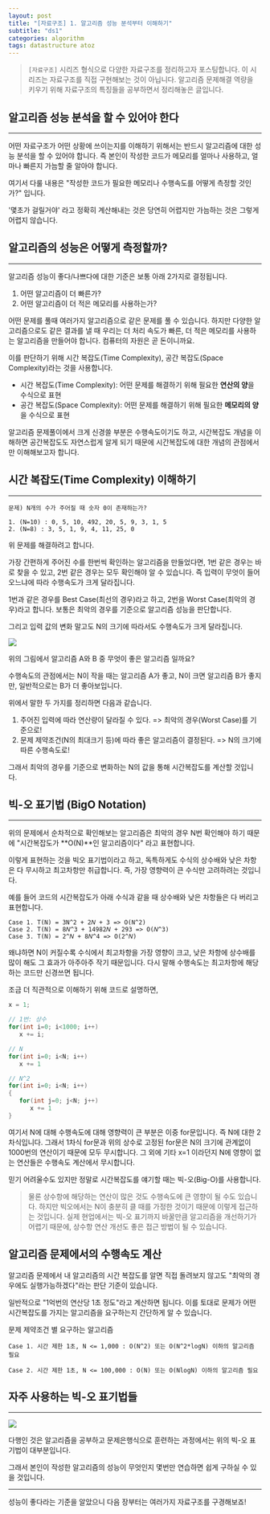 ```yaml
---
layout: post
title: "[자료구조] 1. 알고리즘 성능 분석부터 이해하기"
subtitle: "ds1"
categories: algorithm
tags: datastructure atoz
---
```


> `[자료구조]` 시리즈 형식으로 다양한 자료구조를 정리하고자 포스팅합니다.
> 이 시리즈는 자료구조를 직접 구현해보는 것이 아닙니다.
> 알고리즘 문제해결 역량을 키우기 위해 자료구조의 특징들을 공부하면서 정리해놓은 글입니다.

## 알고리즘 성능 분석을 할 수 있어야 한다
---

어떤 자료구조가 어떤 상황에 쓰이는지를 이해하기 위해서는 반드시 알고리즘에 대한 성능 분석을 할 수 있어야 합니다.
즉 본인이 작성한 코드가 메모리를 얼마나 사용하고, 얼마나 빠른지 가늠할 줄 알아야 합니다. 

여기서 다룰 내용은 "작성한 코드가 필요한 메모리나 수행속도를 어떻게 측정할 것인가?" 입니다.

'몇초가 걸릴거야' 라고 정확히 계산해내는 것은 당연히 어렵지만 가늠하는 것은 그렇게 어렵지 않습니다.

## 알고리즘의 성능은 어떻게 측정할까?
---

알고리즘 성능이 좋다/나쁘다에 대한 기준은 보통 아래 2가지로 결정됩니다.

1. 어떤 알고리즘이 더 빠른가?
2. 어떤 알고리즘이 더 적은 메모리를 사용하는가?

어떤 문제를 풀때 여러가지 알고리즘으로 같은 문제를 풀 수 있습니다. 하지만 다양한 알고리즘으로도 같은 결과를 낼 때 우리는
더 처리 속도가 빠른, 더 적은 메모리를 사용하는 알고리즘을 만들어야 합니다. 컴퓨터의 자원은 곧 돈이니까요.

이를 판단하기 위해 시간 복잡도(Time Complexity), 공간 복잡도(Space Complexity)라는 것을 사용합니다.

- 시간 복잡도(Time Complexity): 어떤 문제를 해결하기 위해 필요한 **연산의 양**을 수식으로 표현
- 공간 복잡도(Space Complexity): 어떤 문제를 해결하기 위해 필요한 **메모리의 양**을 수식으로 표현

알고리즘 문제풀이에서 크게 신경쓸 부분은 수행속도이기도 하고, 시간복잡도 개념을 이해하면 공간복잡도도 자연스럽게 알게 되기 때문에
시간복잡도에 대한 개념의 관점에서만 이해해보고자 합니다.

## 시간 복잡도(Time Complexity) 이해하기
---

```
문제) N개의 수가 주어질 때 숫자 0이 존재하는가?

1. (N=10) : 0, 5, 10, 492, 20, 5, 9, 3, 1, 5
2. (N=8) : 3, 5, 1, 9, 4, 11, 25, 0
```

위 문제를 해결하려고 합니다.

가장 간편하게 주어진 수를 한번씩 확인하는 알고리즘을 만들었다면, 1번 같은 경우는 바로 찾을 수 있고, 2번 같은 경우는 모두 확인해야 알 수 있습니다.
즉 입력이 무엇이 들어오느냐에 따라 수행속도가 크게 달라집니다.

1번과 같은 경우를 Best Case(최선의 경우)라고 하고, 2번을 Worst Case(최악의 경우)라고 합니다.
보통은 최악의 경우를 기준으로 알고리즘 성능을 판단합니다.

그리고 입력 값의 변화 말고도 N의 크기에 따라서도 수행속도가 크게 달라집니다.

![](https://laboputer.github.io/assets/img/algorithm/ds/algorithm.PNG)

위의 그림에서 알고리즘 A와 B 중 무엇이 좋은 알고리즘 일까요?

수행속도의 관점에서는 N이 작을 때는 알고리즘 A가 좋고, N이 크면 알고리즘 B가 좋지만, 일반적으로는 B가 더 좋아보입니다.

위에서 말한 두 가지를 정리하면 다음과 같습니다.

1. 주어진 입력에 따라 연산량이 달라질 수 있다.
   => 최악의 경우(Worst Case)를 기준으로!
2. 문제 제약조건(N의 최대크기 등)에 따라 좋은 알고리즘이 결정된다.
   => N의 크기에 따른 수행속도로!

그래서 최악의 경우를 기준으로 변화하는 N의 값을 통해 시간복잡도를 계산할 것입니다.

## 빅-오 표기법 (BigO Notation)
---

위의 문제에서 순차적으로 확인해보는 알고리즘은 최악의 경우 N번 확인해야 하기 때문에 "시간복잡도가 **O(N)**인 알고리즘이다" 라고 표현합니다.

이렇게 표현하는 것을 빅오 표기법이라고 하고, 독특하게도 수식의 상수배와 낮은 차항은 다 무시하고 최고차항만 취급합니다. 즉, 가장 영향력이 큰 수식만 고려하려는 것입니다.

예를 들어 코드의 시간복잡도가 아래 수식과 같을 때 상수배와 낮은 차항들은 다 버리고 표현합니다.

```
Case 1. T(N) = 3N^2 + 2𝑁 + 3 => O(N^2)
Case 2. T(N) = 8𝑁^3 + 14982𝑁 + 293 => O(𝑁^3)
Case 3. T(N) = 2^𝑁 + 8𝑁^4 => O(2^𝑁)
```

왜냐하면 N이 커질수록 수식에서 최고차항을 가장 영향이 크고, 낮은 차항에 상수배를 많이 해도 그 효과가 아주아주 작기 때문입니다.
다시 말해 수행속도는 최고차항에 해당하는 코드만 신경쓰면 됩니다.

조금 더 직관적으로 이해하기 위해 코드로 설명하면,

```C
x = 1;

// 1번: 상수
for(int i=0; i<1000; i++)
   x += i;

// N
for(int i=0; i<N; i++)
   x += 1

// N^2
for(int i=0; i<N; i++)
{
   for(int j=0; j<N; j++)
      x += 1
}
```
여기서 N에 대해 수행속도에 대해 영향력이 큰 부분은 이중 for문입니다. 즉 N에 대한 2차식입니다.
그래서 1차식 for문과 위의 상수로 고정된 for문은 N의 크기에 관계없이 1000번의 연산이기 때문에 모두 무시합니다. 
그 외에 기타 x=1 이라던지 N에 영향이 없는 연산들은 수행속도 계산에서 무시합니다.

믿기 어려울수도 있지만 정말로 시간복잡도를 얘기할 때는 빅-오(Big-O)를 사용합니다.

> 물론 상수항에 해당하는 연산이 많은 것도 수행속도에 큰 영향이 될 수도 있습니다. 하지만 빅오에서는 N이 충분히 클 때를 가정한 것이기 때문에 이렇게 접근하는 것입니다.
> 실제 현업에서는 빅-오 표기까지 바꿀만큼 알고리즘을 개선하기가 어렵기 때문에, 상수항 연산 개선도 좋은 접근 방법이 될 수 있습니다.

## 알고리즘 문제에서의 수행속도 계산

알고리즘 문제에서 내 알고리즘의 시간 복잡도를 알면 직접 돌려보지 않고도 "최악의 경우에도 실행가능하겠다"라는 판단 기준이 있습니다.

일반적으로 "1억번의 연산당 1초 정도"라고 계산하면 됩니다. 이를 토대로 문제가 어떤 시간복잡도를 가지는 알고리즘을 요구하는지 간단하게 알 수 있습니다.

문제 제약조건 별 요구하는 알고리즘
```
Case 1. 시간 제한 1초, N <= 1,000 : O(N^2) 또는 O(N^2*logN) 이하의 알고리즘 필요

Case 2. 시간 제한 1초, N <= 100,000 : O(N) 또는 O(NlogN) 이하의 알고리즘 필요
```

## 자주 사용하는 빅-오 표기법들
---

![](https://laboputer.github.io/assets/img/algorithm/ds/Big-O.PNG)

다행인 것은 알고리즘을 공부하고 문제은행식으로 훈련하는 과정에서는 위의 빅-오 표기법이 대부분입니다.

그래서 본인이 작성한 알고리즘의 성능이 무엇인지 몇번만 연습하면 쉽게 구하실 수 있을 것입니다.

---
성능이 좋다라는 기준을 알았으니 다음 장부터는 여러가지 자료구조를 구경해보죠!